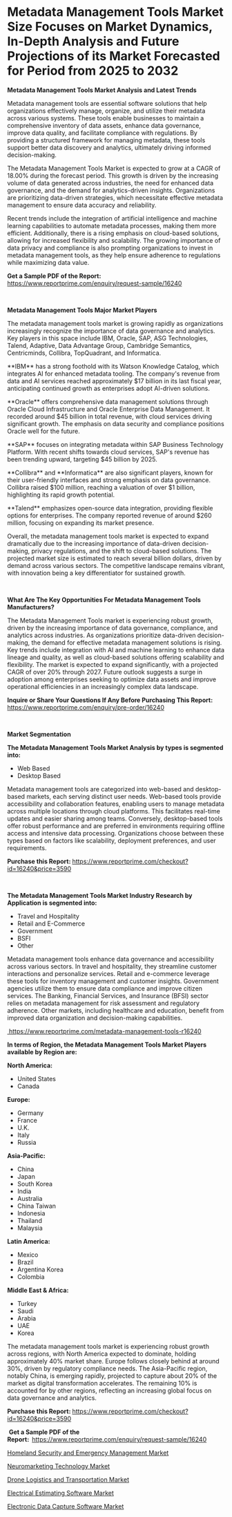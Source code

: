 <p><h1>Metadata Management Tools Market Size Focuses on Market Dynamics, In-Depth Analysis and Future Projections of its Market Forecasted for Period from 2025 to 2032</h1></p><p><strong>Metadata Management Tools Market Analysis and Latest Trends</strong></p>
<p><p>Metadata management tools are essential software solutions that help organizations effectively manage, organize, and utilize their metadata across various systems. These tools enable businesses to maintain a comprehensive inventory of data assets, enhance data governance, improve data quality, and facilitate compliance with regulations. By providing a structured framework for managing metadata, these tools support better data discovery and analytics, ultimately driving informed decision-making.</p><p>The Metadata Management Tools Market is expected to grow at a CAGR of 18.00% during the forecast period. This growth is driven by the increasing volume of data generated across industries, the need for enhanced data governance, and the demand for analytics-driven insights. Organizations are prioritizing data-driven strategies, which necessitate effective metadata management to ensure data accuracy and reliability. </p><p>Recent trends include the integration of artificial intelligence and machine learning capabilities to automate metadata processes, making them more efficient. Additionally, there is a rising emphasis on cloud-based solutions, allowing for increased flexibility and scalability. The growing importance of data privacy and compliance is also prompting organizations to invest in metadata management tools, as they help ensure adherence to regulations while maximizing data value.</p></p>
<p><strong>Get a Sample PDF of the Report:&nbsp;</strong> <a href="https://www.reportprime.com/enquiry/request-sample/16240?utm_campaign=96&utm_medium=2&utm_source=Github&utm_content=ia&utm_term=20032025&utm_id=metadata-management-tools">https://www.reportprime.com/enquiry/request-sample/16240</a></p>
<p>&nbsp;</p>
<p><strong>Metadata Management Tools Major Market Players</strong></p>
<p><p>The metadata management tools market is growing rapidly as organizations increasingly recognize the importance of data governance and analytics. Key players in this space include IBM, Oracle, SAP, ASG Technologies, Talend, Adaptive, Data Advantage Group, Cambridge Semantics, Centricminds, Collibra, TopQuadrant, and Informatica.</p><p>**IBM** has a strong foothold with its Watson Knowledge Catalog, which integrates AI for enhanced metadata tooling. The company's revenue from data and AI services reached approximately $17 billion in its last fiscal year, anticipating continued growth as enterprises adopt AI-driven solutions.</p><p>**Oracle** offers comprehensive data management solutions through Oracle Cloud Infrastructure and Oracle Enterprise Data Management. It recorded around $45 billion in total revenue, with cloud services driving significant growth. The emphasis on data security and compliance positions Oracle well for the future.</p><p>**SAP** focuses on integrating metadata within SAP Business Technology Platform. With recent shifts towards cloud services, SAP's revenue has been trending upward, targeting $45 billion by 2025.</p><p>**Collibra** and **Informatica** are also significant players, known for their user-friendly interfaces and strong emphasis on data governance. Collibra raised $100 million, reaching a valuation of over $1 billion, highlighting its rapid growth potential.</p><p>**Talend** emphasizes open-source data integration, providing flexible options for enterprises. The company reported revenue of around $260 million, focusing on expanding its market presence.</p><p>Overall, the metadata management tools market is expected to expand dramatically due to the increasing importance of data-driven decision-making, privacy regulations, and the shift to cloud-based solutions. The projected market size is estimated to reach several billion dollars, driven by demand across various sectors. The competitive landscape remains vibrant, with innovation being a key differentiator for sustained growth.</p></p>
<p>&nbsp;</p>
<p><strong>What Are The Key Opportunities For Metadata Management Tools Manufacturers?</strong></p>
<p><p>The Metadata Management Tools market is experiencing robust growth, driven by the increasing importance of data governance, compliance, and analytics across industries. As organizations prioritize data-driven decision-making, the demand for effective metadata management solutions is rising. Key trends include integration with AI and machine learning to enhance data lineage and quality, as well as cloud-based solutions offering scalability and flexibility. The market is expected to expand significantly, with a projected CAGR of over 20% through 2027. Future outlook suggests a surge in adoption among enterprises seeking to optimize data assets and improve operational efficiencies in an increasingly complex data landscape.</p></p>
<p><strong>Inquire or Share Your Questions If Any Before Purchasing This Report:</strong> <a href="https://www.reportprime.com/enquiry/pre-order/16240?utm_campaign=96&utm_medium=2&utm_source=Github&utm_content=ia&utm_term=20032025&utm_id=metadata-management-tools">https://www.reportprime.com/enquiry/pre-order/16240</a></p>
<p>&nbsp;</p>
<p><strong>Market Segmentation</strong></p>
<p><strong>The Metadata Management Tools Market Analysis by types is segmented into:</strong></p>
<p><ul><li>Web Based</li><li>Desktop Based</li></ul></p>
<p><p>Metadata management tools are categorized into web-based and desktop-based markets, each serving distinct user needs. Web-based tools provide accessibility and collaboration features, enabling users to manage metadata across multiple locations through cloud platforms. This facilitates real-time updates and easier sharing among teams. Conversely, desktop-based tools offer robust performance and are preferred in environments requiring offline access and intensive data processing. Organizations choose between these types based on factors like scalability, deployment preferences, and user requirements.</p></p>
<p><strong>Purchase this Report:&nbsp;</strong><a href="https://www.reportprime.com/checkout?id=16240&price=3590&utm_campaign=96&utm_medium=2&utm_source=Github&utm_content=ia&utm_term=20032025&utm_id=metadata-management-tools">https://www.reportprime.com/checkout?id=16240&price=3590</a></p>
<p>&nbsp;</p>
<p><strong>The Metadata Management Tools Market Industry Research by Application is segmented into:</strong></p>
<p><ul><li>Travel and Hospitality</li><li>Retail and E-Commerce</li><li>Government</li><li>BSFI</li><li>Other</li></ul></p>
<p><p>Metadata management tools enhance data governance and accessibility across various sectors. In travel and hospitality, they streamline customer interactions and personalize services. Retail and e-commerce leverage these tools for inventory management and customer insights. Government agencies utilize them to ensure data compliance and improve citizen services. The Banking, Financial Services, and Insurance (BFSI) sector relies on metadata management for risk assessment and regulatory adherence. Other markets, including healthcare and education, benefit from improved data organization and decision-making capabilities.</p></p>
<p><a href="https://www.reportprime.com/metadata-management-tools-r16240?utm_campaign=96&utm_medium=2&utm_source=Github&utm_content=ia&utm_term=20032025&utm_id=metadata-management-tools">&nbsp;https://www.reportprime.com/metadata-management-tools-r16240</a></p>
<p><strong>In terms of Region, the Metadata Management Tools Market Players available by Region are:</strong></p>
<p>
    <p> <strong> North America: </strong>
        <ul>
            <li>United States</li>
            <li>Canada</li>
        </ul>
        </p> 
    <p> <strong> Europe: </strong>
        <ul>
            <li>Germany</li>
            <li>France</li>
            <li>U.K.</li>
            <li>Italy</li>
            <li>Russia</li>
        </ul>
        </p> 
    <p> <strong> Asia-Pacific: </strong>
        <ul>
            <li>China</li>
            <li>Japan</li>
            <li>South Korea</li>
            <li>India</li>
            <li>Australia</li>
            <li>China Taiwan</li>
            <li>Indonesia</li>
            <li>Thailand</li>
            <li>Malaysia</li>
        </ul>
        </p> 
    <p> <strong> Latin America: </strong>
        <ul>
            <li>Mexico</li>
            <li>Brazil</li>
            <li>Argentina Korea</li>
            <li>Colombia</li>
        </ul>
        </p> 
    <p> <strong> Middle East & Africa: </strong>
        <ul>
            <li>Turkey</li>
            <li>Saudi</li>
            <li>Arabia</li>
            <li>UAE</li>
            <li>Korea</li>
        </ul>
    </p>
    </p>
<p><p>The metadata management tools market is experiencing robust growth across regions, with North America expected to dominate, holding approximately 40% market share. Europe follows closely behind at around 30%, driven by regulatory compliance needs. The Asia-Pacific region, notably China, is emerging rapidly, projected to capture about 20% of the market as digital transformation accelerates. The remaining 10% is accounted for by other regions, reflecting an increasing global focus on data governance and analytics.</p></p>
<p><strong>Purchase this Report: </strong><a href="https://www.reportprime.com/checkout?id=16240&price=3590&utm_campaign=96&utm_medium=2&utm_source=Github&utm_content=ia&utm_term=20032025&utm_id=metadata-management-tools">https://www.reportprime.com/checkout?id=16240&price=3590</a></p>
<p>&nbsp;<strong>Get a Sample PDF of the Report:&nbsp;&nbsp;</strong><a href="https://www.reportprime.com/enquiry/request-sample/16240?utm_campaign=96&utm_medium=2&utm_source=Github&utm_content=ia&utm_term=20032025&utm_id=metadata-management-tools">https://www.reportprime.com/enquiry/request-sample/16240</a></p>
<p><strong></strong></p>
<p><p><a href="https://github.com/sekohlorik/Market-Research-Report-List-1/blob/main/homeland-security-and-emergency-management-market.md?utm_campaign=96&utm_medium=2&utm_source=Github&utm_content=ia&utm_term=20032025&utm_id=metadata-management-tools">Homeland Security and Emergency Management Market</a></p><p><a href="https://github.com/timayuethem/Market-Research-Report-List-1/blob/main/neuromarketing-technology-market.md?utm_campaign=96&utm_medium=2&utm_source=Github&utm_content=ia&utm_term=20032025&utm_id=metadata-management-tools">Neuromarketing Technology Market</a></p><p><a href="https://github.com/brabolyrah3h/Market-Research-Report-List-1/blob/main/drone-logistics-and-transportation-market.md?utm_campaign=96&utm_medium=2&utm_source=Github&utm_content=ia&utm_term=20032025&utm_id=metadata-management-tools">Drone Logistics and Transportation Market</a></p><p><a href="https://github.com/avirsuckra/Market-Research-Report-List-1/blob/main/electrical-estimating-software-market.md?utm_campaign=96&utm_medium=2&utm_source=Github&utm_content=ia&utm_term=20032025&utm_id=metadata-management-tools">Electrical Estimating Software Market</a></p><p><a href="https://github.com/nicoytabiz7/Market-Research-Report-List-1/blob/main/electronic-data-capture-software-market.md?utm_campaign=96&utm_medium=2&utm_source=Github&utm_content=ia&utm_term=20032025&utm_id=metadata-management-tools">Electronic Data Capture Software Market</a></p></p>